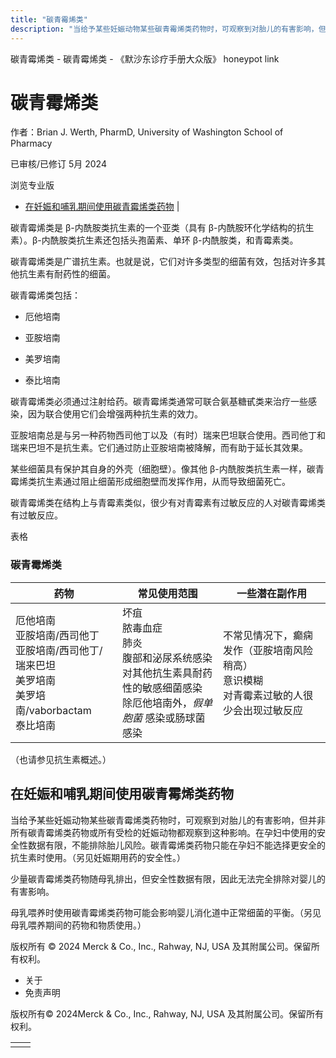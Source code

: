 ```yaml
---
title: "碳青霉烯类"
description: "当给予某些妊娠动物某些碳青霉烯类药物时，可观察到对胎儿的有害影响，但并非所有碳青霉烯类药物或所有受检的妊娠动物都观察到这种影响。在孕妇中使用的安全性数据有限，不能排除胎儿风险。碳青霉烯类药物只能在孕妇不能选择更安全的抗生素时使用。（另见妊娠期用药的安全性。）"
---
```


﻿碳青霉烯类 \- 碳青霉烯类 \- 《默沙东诊疗手册大众版》 honeypot link

# 碳青霉烯类

作者：Brian J. Werth, PharmD, University of Washington School of Pharmacy

已审核/已修订 5月 2024

浏览专业版

- [在妊娠和哺乳期间使用碳青霉烯类药物](#在妊娠和哺乳期间使用碳青霉烯类药物_v36848556_zh) \|

碳青霉烯类是 β-内酰胺类抗生素的一个亚类（具有 β-内酰胺环化学结构的抗生素）。β-内酰胺类抗生素还包括头孢菌素、单环 β-内酰胺类，和青霉素类。

碳青霉烯类是广谱抗生素。也就是说，它们对许多类型的细菌有效，包括对许多其他抗生素有耐药性的细菌。

碳青霉烯类包括：

- 厄他培南

- 亚胺培南

- 美罗培南

- 泰比培南


碳青霉烯类必须通过注射给药。碳青霉烯类通常可联合氨基糖甙类来治疗一些感染，因为联合使用它们会增强两种抗生素的效力。

亚胺培南总是与另一种药物西司他丁以及（有时）瑞来巴坦联合使用。西司他丁和瑞来巴坦不是抗生素。它们通过防止亚胺培南被降解，而有助于延长其效果。

某些细菌具有保护其自身的外壳（细胞壁）。像其他 β-内酰胺类抗生素一样，碳青霉烯类抗生素通过阻止细菌形成细胞壁而发挥作用，从而导致细菌死亡。

碳青霉烯类在结构上与青霉素类似，很少有对青霉素有过敏反应的人对碳青霉烯类有过敏反应。

表格

### 碳青霉烯类

| 药物 | 常见使用范围 | 一些潜在副作用 |
| --- | --- | --- |
| 厄他培南<br>亚胺培南/西司他丁<br>亚胺培南/西司他丁/瑞来巴坦<br>美罗培南<br>美罗培南/vaborbactam<br>泰比培南 | 坏疽<br>脓毒血症<br>肺炎<br>腹部和泌尿系统感染<br>对其他抗生素具耐药性的敏感细菌感染<br>除厄他培南外，_假单胞菌_ 感染或肠球菌感染 | 不常见情况下，癫痫发作（亚胺培南风险稍高）<br>意识模糊<br>对青霉素过敏的人很少会出现过敏反应 |

（也请参见抗生素概述。）

## 在妊娠和哺乳期间使用碳青霉烯类药物

当给予某些妊娠动物某些碳青霉烯类药物时，可观察到对胎儿的有害影响，但并非所有碳青霉烯类药物或所有受检的妊娠动物都观察到这种影响。在孕妇中使用的安全性数据有限，不能排除胎儿风险。碳青霉烯类药物只能在孕妇不能选择更安全的抗生素时使用。（另见妊娠期用药的安全性。）

少量碳青霉烯类药物随母乳排出，但安全性数据有限，因此无法完全排除对婴儿的有害影响。

母乳喂养时使用碳青霉烯类药物可能会影响婴儿消化道中正常细菌的平衡。（另见母乳喂养期间的药物和物质使用。）



版权所有 © 2024
Merck & Co., Inc., Rahway, NJ, USA 及其附属公司。保留所有权利。

- 关于
- 免责声明

版权所有© 2024Merck & Co., Inc., Rahway, NJ, USA 及其附属公司。保留所有权利。

|     |     |
| --- | --- |
|  |  |